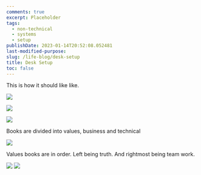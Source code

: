 ```yaml
---
comments: true
excerpt: Placeholder
tags:
  - non-technical
  - systems
  - setup
publishDate: 2023-01-14T20:52:08.052481
last-modified-purpose:
slug: /life-blog/desk-setup
title: Desk Setup
toc: false
---
```


This is how it should like like.

![](/images/v1-desk-setup/1.jpeg)

![](/images/v1-desk-setup/2.jpeg)

![](/images/v1-desk-setup/3.jpeg)

Books are divided into values, business and technical

![](/images/v1-desk-setup/4.jpeg)

Values books are in order. Left being truth. And rightmost being team work.

![](/images/v1-desk-setup/5.jpeg)
![](/images/v1-desk-setup/6.jpeg)
